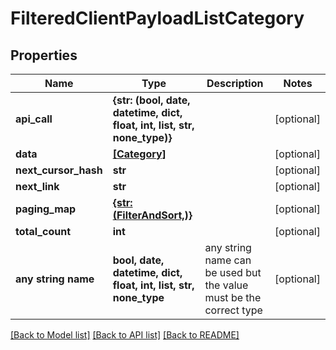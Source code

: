 # FilteredClientPayloadListCategory


## Properties
Name | Type | Description | Notes
------------ | ------------- | ------------- | -------------
**api_call** | **{str: (bool, date, datetime, dict, float, int, list, str, none_type)}** |  | [optional] 
**data** | [**[Category]**](Category.md) |  | [optional] 
**next_cursor_hash** | **str** |  | [optional] 
**next_link** | **str** |  | [optional] 
**paging_map** | [**{str: (FilterAndSort,)}**](FilterAndSort.md) |  | [optional] 
**total_count** | **int** |  | [optional] 
**any string name** | **bool, date, datetime, dict, float, int, list, str, none_type** | any string name can be used but the value must be the correct type | [optional]

[[Back to Model list]](../README.md#documentation-for-models) [[Back to API list]](../README.md#documentation-for-api-endpoints) [[Back to README]](../README.md)



